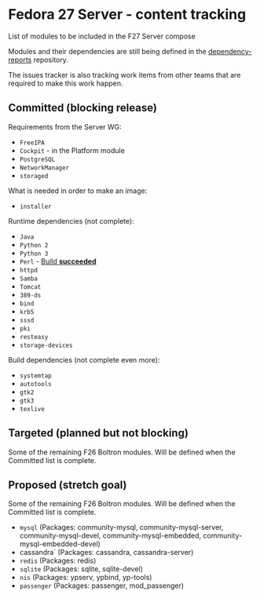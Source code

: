 # Fedora 27 Server - content tracking

List of modules to be included in the F27 Server compose

Modules and their dependencies are still being defined in the [dependency-reports](https://github.com/fedora-modularity/dependency-report) repository.

The issues tracker is also tracking work items from other teams that are required to make this work happen.

## Committed (blocking release)

Requirements from the Server WG:
* `FreeIPA`
* `Cockpit` - in the Platform module
* `PostgreSQL`
* `NetworkManager`
* `storaged`

What is needed in order to make an image:
* `installer`

Runtime dependencies (not complete):
* `Java`
* `Python 2`
* `Python 3`
* `Perl` - [Build **succeeded**](https://koji.fedoraproject.org/koji/packages?tagID=1964)
* `httpd`
* `Samba`
* `Tomcat`
* `389-ds`
* `bind`
* `krb5`
* `sssd`
* `pki`
* `resteasy`
* `storage-devices`

Build dependencies (not complete even more):
* `systemtap`
* `autotools`
* `gtk2`
* `gtk3`
* `texlive`

## Targeted (planned but not blocking)

Some of the remaining F26 Boltron modules. Will be defined when the Committed list is complete.

## Proposed (stretch goal)

Some of the remaining F26 Boltron modules. Will be defined when the Committed list is complete.

* `mysql`
  (Packages: community-mysql, community-mysql-server, community-mysql-devel, community-mysql-embedded, community-mysql-embedded-devel)
* cassandra`
  (Packages: cassandra, cassandra-server)
* `redis`
  (Packages: redis)
* `sqlite`
  (Packages: sqlite, sqlite-devel)
* `nis`
  (Packages: ypserv,  ypbind,  yp-tools)
* `passenger`
  (Packages: passenger, mod_passenger)

